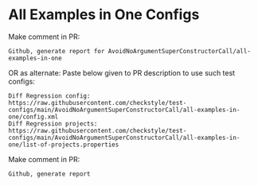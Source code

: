 # All Examples in One Configs
Make comment in PR:
```
Github, generate report for AvoidNoArgumentSuperConstructorCall/all-examples-in-one
```
OR as alternate:
Paste below given to PR description to use such test configs:
```
Diff Regression config: https://raw.githubusercontent.com/checkstyle/test-configs/main/AvoidNoArgumentSuperConstructorCall/all-examples-in-one/config.xml
Diff Regression projects: https://raw.githubusercontent.com/checkstyle/test-configs/main/AvoidNoArgumentSuperConstructorCall/all-examples-in-one/list-of-projects.properties
```
Make comment in PR:
```
Github, generate report
```

